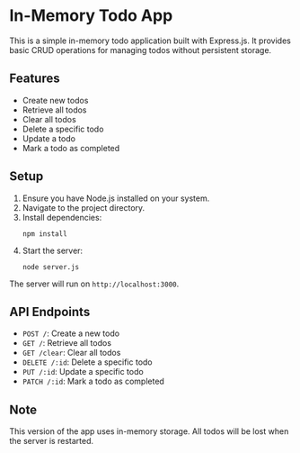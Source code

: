 # In-Memory Todo App

This is a simple in-memory todo application built with Express.js. It provides basic CRUD operations for managing todos without persistent storage.

## Features

- Create new todos
- Retrieve all todos
- Clear all todos
- Delete a specific todo
- Update a todo
- Mark a todo as completed

## Setup

1. Ensure you have Node.js installed on your system.
2. Navigate to the project directory.
3. Install dependencies:
   ```
   npm install
   ```
4. Start the server:
   ```
   node server.js
   ```

The server will run on `http://localhost:3000`.

## API Endpoints

- `POST /`: Create a new todo
- `GET /`: Retrieve all todos
- `GET /clear`: Clear all todos
- `DELETE /:id`: Delete a specific todo
- `PUT /:id`: Update a specific todo
- `PATCH /:id`: Mark a todo as completed

## Note

This version of the app uses in-memory storage. All todos will be lost when the server is restarted.